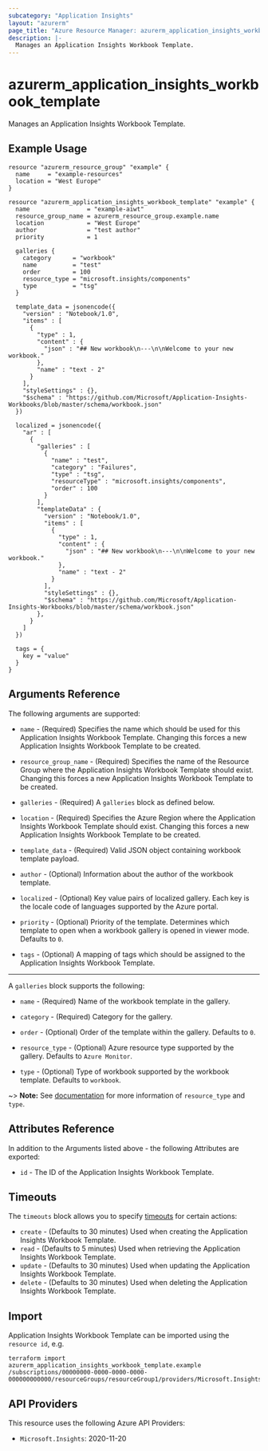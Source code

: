 ```yaml
---
subcategory: "Application Insights"
layout: "azurerm"
page_title: "Azure Resource Manager: azurerm_application_insights_workbook_template"
description: |-
  Manages an Application Insights Workbook Template.
---
```


# azurerm_application_insights_workbook_template

Manages an Application Insights Workbook Template.

## Example Usage

```hcl
resource "azurerm_resource_group" "example" {
  name     = "example-resources"
  location = "West Europe"
}

resource "azurerm_application_insights_workbook_template" "example" {
  name                = "example-aiwt"
  resource_group_name = azurerm_resource_group.example.name
  location            = "West Europe"
  author              = "test author"
  priority            = 1

  galleries {
    category      = "workbook"
    name          = "test"
    order         = 100
    resource_type = "microsoft.insights/components"
    type          = "tsg"
  }

  template_data = jsonencode({
    "version" : "Notebook/1.0",
    "items" : [
      {
        "type" : 1,
        "content" : {
          "json" : "## New workbook\n---\n\nWelcome to your new workbook."
        },
        "name" : "text - 2"
      }
    ],
    "styleSettings" : {},
    "$schema" : "https://github.com/Microsoft/Application-Insights-Workbooks/blob/master/schema/workbook.json"
  })

  localized = jsonencode({
    "ar" : [
      {
        "galleries" : [
          {
            "name" : "test",
            "category" : "Failures",
            "type" : "tsg",
            "resourceType" : "microsoft.insights/components",
            "order" : 100
          }
        ],
        "templateData" : {
          "version" : "Notebook/1.0",
          "items" : [
            {
              "type" : 1,
              "content" : {
                "json" : "## New workbook\n---\n\nWelcome to your new workbook."
              },
              "name" : "text - 2"
            }
          ],
          "styleSettings" : {},
          "$schema" : "https://github.com/Microsoft/Application-Insights-Workbooks/blob/master/schema/workbook.json"
        },
      }
    ]
  })

  tags = {
    key = "value"
  }
}
```

## Arguments Reference

The following arguments are supported:

* `name` - (Required) Specifies the name which should be used for this Application Insights Workbook Template. Changing this forces a new Application Insights Workbook Template to be created.

* `resource_group_name` - (Required) Specifies the name of the Resource Group where the Application Insights Workbook Template should exist. Changing this forces a new Application Insights Workbook Template to be created.

* `galleries` - (Required) A `galleries` block as defined below.

* `location` - (Required) Specifies the Azure Region where the Application Insights Workbook Template should exist. Changing this forces a new Application Insights Workbook Template to be created.

* `template_data` - (Required) Valid JSON object containing workbook template payload.

* `author` - (Optional) Information about the author of the workbook template.

* `localized` - (Optional) Key value pairs of localized gallery. Each key is the locale code of languages supported by the Azure portal.

* `priority` - (Optional) Priority of the template. Determines which template to open when a workbook gallery is opened in viewer mode. Defaults to `0`.

* `tags` - (Optional) A mapping of tags which should be assigned to the Application Insights Workbook Template.

---

A `galleries` block supports the following:

* `name` - (Required) Name of the workbook template in the gallery.

* `category` - (Required) Category for the gallery.

* `order` - (Optional) Order of the template within the gallery. Defaults to `0`.

* `resource_type` - (Optional) Azure resource type supported by the gallery. Defaults to `Azure Monitor`.

* `type` - (Optional) Type of workbook supported by the workbook template. Defaults to `workbook`.

~> **Note:** See [documentation](https://docs.microsoft.com/en-us/azure/azure-monitor/visualize/workbooks-automate#galleries) for more information of `resource_type` and `type`.

## Attributes Reference

In addition to the Arguments listed above - the following Attributes are exported:

* `id` - The ID of the Application Insights Workbook Template.

## Timeouts

The `timeouts` block allows you to specify [timeouts](https://www.terraform.io/language/resources/syntax#operation-timeouts) for certain actions:

* `create` - (Defaults to 30 minutes) Used when creating the Application Insights Workbook Template.
* `read` - (Defaults to 5 minutes) Used when retrieving the Application Insights Workbook Template.
* `update` - (Defaults to 30 minutes) Used when updating the Application Insights Workbook Template.
* `delete` - (Defaults to 30 minutes) Used when deleting the Application Insights Workbook Template.

## Import

Application Insights Workbook Template can be imported using the `resource id`, e.g.

```shell
terraform import azurerm_application_insights_workbook_template.example /subscriptions/00000000-0000-0000-0000-000000000000/resourceGroups/resourceGroup1/providers/Microsoft.Insights/workbookTemplates/resource1
```

## API Providers
<!-- This section is generated, changes will be overwritten -->
This resource uses the following Azure API Providers:

* `Microsoft.Insights`: 2020-11-20
